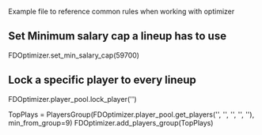 Example file to reference common rules when working with optimizer

## Set Minimum salary cap a lineup has to use
FDOptimizer.set_min_salary_cap(59700)

## Lock a specific player to every lineup
FDOptimizer.player_pool.lock_player('')


TopPlays = PlayersGroup(FDOptimizer.player_pool.get_players('',
                                                            '',
                                                            '',
                                                            '',
                                                            ''), 
                                                            min_from_group=9)
    FDOptimizer.add_players_group(TopPlays)